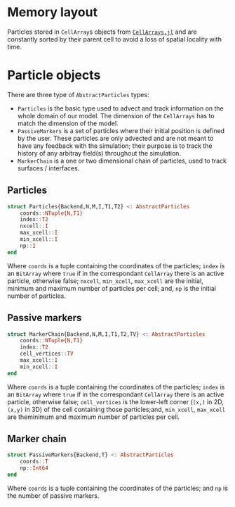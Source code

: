 # Memory layout

Particles stored in `CellArray`s objects from [`CellArrays.jl`](https://github.com/omlins/CellArrays.jl) and are constantly sorted by their parent cell to avoid a loss of spatial locality with time.

# Particle objects

There are three type of `AbstractParticles` types:

- `Particles` is the basic type used to advect and track information on the whole domain of our model. The dimension of the `CellArrays` has to match the dimension of the model.
- `PassiveMarkers` is a set of particles where their initial position is defined by the user. These particles are only advected and are not meant to have any feedback with the simulation; their purpose is to track the history of any arbitray field(s) throughout the simulation.
- `MarkerChain` is a one or two dimensional chain of particles, used to track surfaces / interfaces.

## Particles
```julia
struct Particles{Backend,N,M,I,T1,T2} <: AbstractParticles
    coords::NTuple{N,T1}
    index::T2
    nxcell::I
    max_xcell::I
    min_xcell::I
    np::I
end
```
Where `coords` is a tuple containing the coordinates of the particles; `index` is an `BitArray` where `true` if in the correspondant `CellArray` there is an active particle, otherwise false; `nxcell`, `min_xcell`, `max_xcell` are the initial, minimum and maximum number of particles per cell; and, `np` is the initial number of particles.
    
## Passive markers
```julia
struct MarkerChain{Backend,N,M,I,T1,T2,TV} <: AbstractParticles
    coords::NTuple{N,T1}
    index::T2
    cell_vertices::TV 
    max_xcell::I
    min_xcell::I
end
```
Where `coords` is a tuple containing the coordinates of the particles; `index` is an `BitArray` where `true` if in the correspondant `CellArray` there is an active particle, otherwise false; `cell_vertices` is the lower-left corner (`(x,)` in 2D, `(x,y)` in 3D) of the cell containing those particles;and, `min_xcell`, `max_xcell` are theminimum and maximum number of particles per cell.

## Marker chain
```julia
struct PassiveMarkers{Backend,T} <: AbstractParticles
    coords::T
    np::Int64
end
```
Where `coords` is a tuple containing the coordinates of the particles; and `np` is the number of passive markers.
